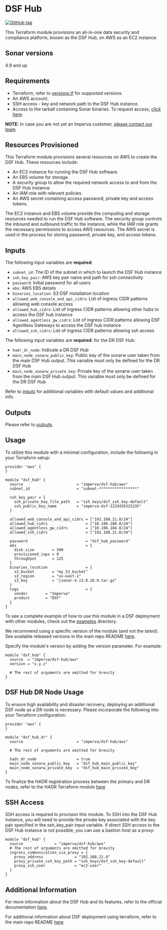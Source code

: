 # DSF Hub
[![GitHub tag](https://img.shields.io/github/v/tag/imperva/dsfkit.svg)](https://github.com/imperva/dsfkit/tags)

This Terraform module provisions an all-in-one data security and compliance platform, known as the DSF Hub, on AWS as an EC2 instance.

## Sonar versions
4.9 and up

## Requirements
* Terraform, refer to [versions.tf](https://github.com/imperva/dsfkit/blob/master/modules/aws/hub/versions.tf) for supported versions.
* An AWS account.
* SSH access - key and network path to the DSF Hub instance.
* Access to the tarball containing Sonar binaries. To request access, [click here](https://docs.google.com/forms/d/e/1FAIpQLSdnVaw48FlElP9Po_36LLsZELsanzpVnt8J08nymBqHuX_ddA/viewform).

**NOTE:** In case you are not yet an Imperva customer, [please contact our team](https://www.imperva.com/contact-us/).

## Resources Provisioned
This Terraform module provisions several resources on AWS to create the DSF Hub. These resources include:
* An EC2 instance for running the DSF Hub software.
* An EBS volume for storage.
* A security group to allow the required network access to and from the DSF Hub instance.
* An IAM role with relevant policies.
* An AWS secret containing access password, private key and access tokens.

The EC2 instance and EBS volume provide the computing and storage resources needed to run the DSF Hub software. The security group controls the inbound and outbound traffic to the instance, while the IAM role grants the necessary permissions to access AWS resources. The AWS secret is used in the process for storing password, private key, and access tokens.

## Inputs

The following input variables are **required**:

* `subnet_id`: The ID of the subnet in which to launch the DSF Hub instance
* `ssh_key_pair`: AWS key pair name and path for ssh connectivity
* `password`: Initial password for all users
* `ebs`: AWS EBS details
* `binaries_location`: S3 DSF installation location
* `allowed_web_console_and_api_cidrs`: List of ingress CIDR patterns allowing web console access
* `allowed_hub_cidrs`: List of ingress CIDR patterns allowing other hubs to access the DSF hub instance
* `allowed_agentless_gw_cidrs`: List of ingress CIDR patterns allowing DSF Agentless Gateways to access the DSF hub instance
* `allowed_ssh_cidrs`: List of ingress CIDR patterns allowing ssh access

The following input variables are **required**: for the DR DSF Hub:
* `hadr_dr_node`: Indicate a DR DSF Hub
* `main_node_sonarw_public_key`: Public key of the sonarw user taken from the main DSF Hub output. This variable must only be defined for the DR DSF Hub
* `main_node_sonarw_private_key`: Private key of the sonarw user taken from the main DSF Hub output. This variable must only be defined for the DR DSF Hub


Refer to [inputs](https://registry.terraform.io/modules/imperva/dsf-hub/aws/latest?tab=inputs) for additional variables with default values and additional info.

## Outputs

Please refer to [outputs](https://registry.terraform.io/modules/imperva/dsf-hub/aws/latest?tab=outputs).

## Usage

To utilize this module with a minimal configuration, include the following in your Terraform setup:

```
provider "aws" {
}

module "dsf_hub" {
  source                        = "imperva/dsf-hub/aws"
  subnet_id                     = "subnet-*****************"

  ssh_key_pair = {
    ssh_private_key_file_path   = "ssh_keys/dsf_ssh_key-default"
    ssh_public_key_name         = "imperva-dsf-1233435325235"
  }

  allowed_web_console_and_api_cidrs = ["192.168.21.0/24"]
  allowed_hub_cidrs                 = ["10.106.108.0/24"]
  allowed_agentless_gw_cidrs        = ["10.106.104.0/24"]
  allowed_ssh_cidrs                 = ["192.168.21.0/24"]

  password                          = "dsf_hub_password"
  ebs                               = {
    disk_size        = 500
    provisioned_iops = 0
    throughput       = 125
  }
  binaries_location                 = {
    s3_bucket        = "my_S3_bucket"
    s3_region        = "us-east-1"
    s3_key           = "jsonar-4.13.0.10.0.tar.gz"
  }
  tags                              = {
    vendor        = "Imperva"
    product       = "DSF"
  }
}
```

To see a complete example of how to use this module in a DSF deployment with other modules, check out the [examples](https://github.com/imperva/dsfkit/tree/master/examples/aws) directory.

We recommend using a specific version of the module (and not the latest).
See available released versions in the main repo README [here](https://github.com/imperva/dsfkit#version-history).

Specify the module's version by adding the version parameter. For example:

```
module "dsf_hub" {
  source  = "imperva/dsf-hub/aws"
  version = "x.y.z"

  # The rest of arguments are omitted for brevity
}
```

## DSF Hub DR Node Usage

To ensure high availability and disaster recovery, deploying an additional DSF node as a DR node is necessary. Please incorporate the following into your Terraform configuration:

```
provider "aws" {
}

module "dsf_hub_dr" {
  source                        = "imperva/dsf-hub/aws"

  # The rest of arguments are omitted for brevity

  hadr_dr_node                  = true
  main_node_sonarw_public_key   = "dsf_hub_main_public_key"
  main_node_sonarw_private_key  = "dsf_hub_main_private_key"
}
```

To finalize the HADR registration process between the primary and DR nodes, refer to the HADR Terraform module [here](https://registry.terraform.io/modules/imperva/dsf-hadr/null/latest)

## SSH Access
SSH access is required to provision this module. To SSH into the DSF Hub instance, you will need to provide the private key associated with the key pair specified in the 
ssh_key_pair input variable. If direct SSH access to the DSF Hub instance is not possible, you can use a bastion host as a proxy:

```
module "dsf_hub" {
  source              = "imperva/dsf-hub/aws"
  # The rest of arguments are omitted for brevity
  ingress_communication_via_proxy = {
    proxy_address              = "192.168.21.4"
    proxy_private_ssh_key_path = "ssh_keys/dsf_ssh_key-default"
    proxy_ssh_user             = "ec2-user"
  }
}
```

## Additional Information

For more information about the DSF Hub and its features, refer to the official documentation [here](https://docs.imperva.com/bundle/v4.13-sonar-user-guide/page/80401.htm). 

For additional information about DSF deployment using terraform, refer to the main repo README [here](https://github.com/imperva/dsfkit/tree/1.7.0).
